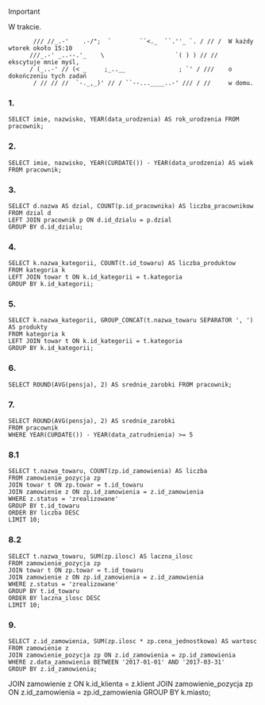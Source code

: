 > [!IMPORTANT]
> W trakcie.
```
       /// //_.-'    .-/";  `        ``<._  ``.''_ `. / // /  W każdy wtorek około 15:10
      ///_.-' _..--.'_    \                    `( ) ) // //   ekscytuje mnie myśl,
      / (_..-' // (< _     ;_..__               ; `' / ///    o dokończeniu tych zadań
       / // // //  `-._,_)' // / ``--...____..-' /// / //     w domu.
```

### 1.
``` MySQL
SELECT imie, nazwisko, YEAR(data_urodzenia) AS rok_urodzenia FROM pracownik;
```

### 2.
``` MySQL
SELECT imie, nazwisko, YEAR(CURDATE()) - YEAR(data_urodzenia) AS wiek 
FROM pracownik;
```

### 3.
``` MySQL
SELECT d.nazwa AS dzial, COUNT(p.id_pracownika) AS liczba_pracownikow
FROM dzial d
LEFT JOIN pracownik p ON d.id_dzialu = p.dzial
GROUP BY d.id_dzialu;
```


### 4.
``` MySQL
SELECT k.nazwa_kategorii, COUNT(t.id_towaru) AS liczba_produktow
FROM kategoria k
LEFT JOIN towar t ON k.id_kategorii = t.kategoria
GROUP BY k.id_kategorii;
```

### 5.
``` MySQL
SELECT k.nazwa_kategorii, GROUP_CONCAT(t.nazwa_towaru SEPARATOR ', ') AS produkty
FROM kategoria k
LEFT JOIN towar t ON k.id_kategorii = t.kategoria
GROUP BY k.id_kategorii;
```

### 6.
``` MySQL
SELECT ROUND(AVG(pensja), 2) AS srednie_zarobki FROM pracownik;
```

### 7.
``` MySQL
SELECT ROUND(AVG(pensja), 2) AS srednie_zarobki
FROM pracownik
WHERE YEAR(CURDATE()) - YEAR(data_zatrudnienia) >= 5
```

### 8.1
``` MySQL
SELECT t.nazwa_towaru, COUNT(zp.id_zamowienia) AS liczba
FROM zamowienie_pozycja zp
JOIN towar t ON zp.towar = t.id_towaru
JOIN zamowienie z ON zp.id_zamowienia = z.id_zamowienia
WHERE z.status = 'zrealizowane'
GROUP BY t.id_towaru
ORDER BY liczba DESC
LIMIT 10;
```

### 8.2
``` MySQL
SELECT t.nazwa_towaru, SUM(zp.ilosc) AS laczna_ilosc
FROM zamowienie_pozycja zp
JOIN towar t ON zp.towar = t.id_towaru
JOIN zamowienie z ON zp.id_zamowienia = z.id_zamowienia
WHERE z.status = 'zrealizowane'
GROUP BY t.id_towaru
ORDER BY laczna_ilosc DESC
LIMIT 10;
```

### 9.
``` MySQL
SELECT z.id_zamowienia, SUM(zp.ilosc * zp.cena_jednostkowa) AS wartosc
FROM zamowienie z
JOIN zamowienie_pozycja zp ON z.id_zamowienia = zp.id_zamowienia
WHERE z.data_zamowienia BETWEEN '2017-01-01' AND '2017-03-31'
GROUP BY z.id_zamowienia;
```

JOIN zamowienie z ON k.id_klienta = z.klient
JOIN zamowienie_pozycja zp ON z.id_zamowienia = zp.id_zamowienia
GROUP BY k.miasto;
```

